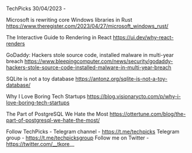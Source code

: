 TechPicks 30/04/2023 -

Microsoft is rewriting core Windows libraries in Rust
https://www.theregister.com/2023/04/27/microsoft_windows_rust/

The Interactive Guide to Rendering in React
https://ui.dev/why-react-renders

GoDaddy: Hackers stole source code, installed malware in multi-year breach
https://www.bleepingcomputer.com/news/security/godaddy-hackers-stole-source-code-installed-malware-in-multi-year-breach

SQLite is not a toy database
https://antonz.org/sqlite-is-not-a-toy-database/

Why I Love Boring Tech Startups
https://blog.visionarycto.com/p/why-i-love-boring-tech-startups

The Part of PostgreSQL We Hate the Most
https://ottertune.com/blog/the-part-of-postgresql-we-hate-the-most/

Follow TechPicks -
Telegram channel - https://t.me/techpicks
Telegram group - https://t.me/techpicksgroup
Follow me on Twitter - https://twitter.com/__tkore__